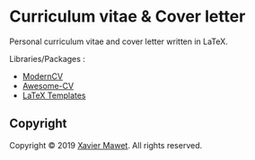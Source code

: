 # Curriculum vitae & Cover letter

Personal curriculum vitae and cover letter written in LaTeX.

Libraries/Packages :

- [ModernCV](https://www.ctan.org/pkg/moderncv)
- [Awesome-CV](https://github.com/posquit0/Awesome-CV)
- [LaTeX Templates](https://www.latextemplates.com/cat/curricula-vitae)

## Copyright

Copyright &copy; 2019 [Xavier Mawet](https://www.nakim.be). All rights reserved.